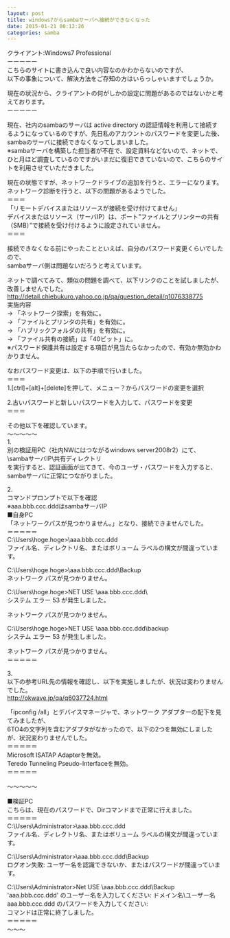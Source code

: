 ```yaml
---
layout: post
title: windows7からsambaサーバへ接続ができなくなった
date: 2015-01-21 00:12:26
categories: samba
---
```

<p>クライアント:Windows7 Professional<br>
ーーーーー<br>
こちらのサイトに書き込んで良い内容なのかわからないのですが、<br>
以下の事象について、解決方法をご存知の方はいらっしゃいますでしょうか。</p>

<p>現在の状況から、クライアントの何がしかの設定に問題があるのではないかと考えております。<br>
ーーーーー</p>

<p>現在、社内のsambaのサーバは active directory の認証情報を利用して接続するようになっているのですが、先日私のアカウントのパスワードを変更した後、sambaのサーバに接続できなくなってしまいました。<br>
※sambaサーバを構築した担当者が不在で、設定資料などないので、ネットで、ひと月ほど調査しているのですがいまだに復旧できていないので、こちらのサイトを利用させていただきました。</p>

<p>現在の状態ですが、ネットワークドライブの追加を行うと、エラーになります。<br>
ネットワーク診断を行うと、以下の問題があるようでした。<br>
＝＝＝<br>
「リモートデバイスまたはリソースが接続を受け付けてません」<br>
デバイスまたはリソース（サーバIP）は、ポート”ファイルとプリンターの共有（SMB）”で接続を受け付けるように設定されていません。<br>
＝＝＝</p>

<p>接続できなくなる前にやったことといえば、自分のパスワード変更くらいでしたので、<br>
sambaサーバ側は問題ないだろうと考えています。</p>

<p>ネットで調べてみて、類似の問題を調べて、以下リンクのことを試しましたが、改善しませんでした。<br>
<a href="http://detail.chiebukuro.yahoo.co.jp/qa/question_detail/q1076338775" rel="nofollow">http://detail.chiebukuro.yahoo.co.jp/qa/question_detail/q1076338775</a><br>
実施内容<br>
→ 「ネットワーク探索」を有効に。<br>
→ 「ファイルとプリンタの共有」を有効に。<br>
→ 「ハブリックフォルダの共有」を有効に。<br>
→ 「ファイル共有の接続」は「40ビット」に。<br>
※パスワード保護共有は設定する項目が見当たらなかったので、有効か無効かわかりません。</p>

<p>なおパスワード変更は、以下の手順で行いました。<br>
＝＝＝<br>
1.[ctrl]+[alt]+[delete]を押して、メニュー？からパスワードの変更を選択</p>

<p>2.古いパスワードと新しいパスワードを入力して、パスワードを変更<br>
＝＝＝</p>

<p>その他以下を確認しています。<br>
～～～～～<br>
1.<br>
別の検証用PC（社内NWにはつながるwindows server2008r2）にて、<br>
\sambaサーバIP\共有ディレクトリ<br>
を実行すると、認証画面が出てきて、今のユーザ・パスワードを入力すると、sambaサーバに正常につながりました。</p>

<p>2.<br>
コマンドプロンプトで以下を確認<br>
※aaa.bbb.ccc.dddはsambaサーバIP<br>
■自身PC<br>
「ネットワークパスが見つかりません。」となり、接続できませんでした。<br>
＝＝＝＝＝<br>
C:\Users\hoge.hoge>\aaa.bbb.ccc.ddd<br>
ファイル名、ディレクトリ名、またはボリューム ラベルの構文が間違っています。</p>

<p>C:\Users\hoge.hoge>\aaa.bbb.ccc.ddd\Backup<br>
ネットワーク パスが見つかりません。</p>

<p>C:\Users\hoge.hoge>NET USE \aaa.bbb.ccc.ddd\<br>
システム エラー 53 が発生しました。</p>

<p>ネットワーク パスが見つかりません。</p>

<p>C:\Users\hoge.hoge>NET USE \aaa.bbb.ccc.ddd\backup<br>
システム エラー 53 が発生しました。</p>

<p>ネットワーク パスが見つかりません。<br>
＝＝＝＝＝</p>

<p>3.<br>
以下の参考URL先の情報を確認し、以下を実施しましたが、状況は変わりませんでした。<br>
<a href="http://okwave.jp/qa/q6037724.html" rel="nofollow">http://okwave.jp/qa/q6037724.html</a></p>

<p>「ipconfig /all」とデバイスマネージャで、ネットワーク アダプターの配下を見てみましたが、<br>
6TO4の文字列を含むアダプタがなかったので、以下の2つを無効にしましたが、状況変わりませんでした。<br>
＝＝＝＝＝<br>
Microsoft ISATAP Adapterを無効。<br>
Teredo Tunneling Pseudo-Interfaceを無効。<br>
＝＝＝＝＝</p>

<p>～～～～～</p>

<p>■検証PC<br>
こちらは、現在のパスワードで、Dirコマンドまで正常に行えました。<br>
＝＝＝＝＝<br>
C:\Users\Administrator>\aaa.bbb.ccc.ddd<br>
ファイル名、ディレクトリ名、またはボリューム ラベルの構文が間違っています。</p>

<p>C:\Users\Administrator>\aaa.bbb.ccc.ddd\Backup<br>
ログオン失敗: ユーザー名を認識できないか、またはパスワードが間違っています。</p>

<p>C:\Users\Administrator>Net USE \aaa.bbb.ccc.ddd\Backup<br>
'aaa.bbb.ccc.ddd' のユーザー名を入力してください: ドメイン名\ユーザー名<br>
aaa.bbb.ccc.ddd のパスワードを入力してください:<br>
コマンドは正常に終了しました。<br>
＝＝＝＝＝<br>
～～～</p>
